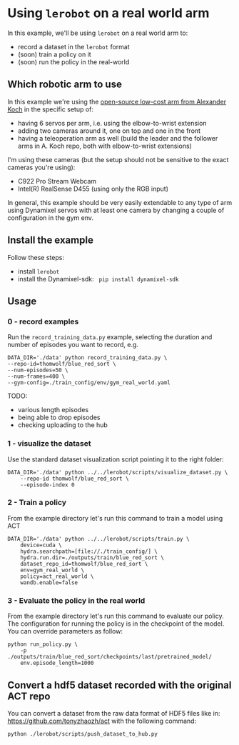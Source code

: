 # Using `lerobot`  on a real world arm


In this example, we'll be using `lerobot` on a real world arm to:
- record a dataset in the `lerobot` format
- (soon) train a policy on it
- (soon) run the policy in the real-world

## Which robotic arm to use

In this example we're using the [open-source low-cost arm from Alexander Koch](https://github.com/AlexanderKoch-Koch/low_cost_robot) in the specific setup of:
- having 6 servos per arm, i.e. using the elbow-to-wrist extension
- adding two cameras around it, one on top and one in the front
- having a teleoperation arm as well (build the leader and the follower arms in A. Koch repo, both with elbow-to-wrist extensions)

I'm using these cameras (but the setup should not be sensitive to the exact cameras you're using):
- C922 Pro Stream Webcam
- Intel(R) RealSense D455 (using only the RGB input)


In general, this example should be very easily extendable to any type of arm using Dynamixel servos with at least one camera by changing a couple of configuration in the gym env.

## Install the example

Follow these steps:
- install `lerobot`
- install the Dynamixel-sdk: ` pip install dynamixel-sdk`

## Usage

### 0 - record examples

Run the `record_training_data.py` example, selecting the duration and number of episodes you want to record, e.g.
```
DATA_DIR='./data' python record_training_data.py \
--repo-id=thomwolf/blue_red_sort \
--num-episodes=50 \
--num-frames=400 \
--gym-config=./train_config/env/gym_real_world.yaml
```

TODO:
- various length episodes
- being able to drop episodes
- checking uploading to the hub

### 1 - visualize the dataset

Use the standard dataset visualization script pointing it to the right folder:
```
DATA_DIR='./data' python ../../lerobot/scripts/visualize_dataset.py \
    --repo-id thomwolf/blue_red_sort \
    --episode-index 0
```

### 2 - Train a policy

From the example directory let's run this command to train a model using ACT

```
DATA_DIR='./data' python ../../lerobot/scripts/train.py \
    device=cuda \
    hydra.searchpath=[file://./train_config/] \
    hydra.run.dir=./outputs/train/blue_red_sort \
    dataset_repo_id=thomwolf/blue_red_sort \
    env=gym_real_world \
    policy=act_real_world \
    wandb.enable=false
```

### 3 - Evaluate the policy in the real world

From the example directory let's run this command to evaluate our policy.
The configuration for running the policy is in the checkpoint of the model.
You can override parameters as follow:

```
python run_policy.py \
    -p ./outputs/train/blue_red_sort/checkpoints/last/pretrained_model/
    env.episode_length=1000
```


## Convert a hdf5 dataset recorded with the original ACT repo

You can convert a dataset from the raw data format of HDF5 files like in: https://github.com/tonyzhaozh/act with the following command:

```
python ./lerobot/scripts/push_dataset_to_hub.py
```
